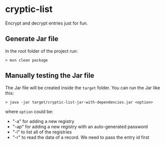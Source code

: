 # cryptic-list
Encrypt and decrypt entries just for fun.

## Generate Jar file

In the root folder of the project run:

```shell
> mvn clean package
```

## Manually testing the Jar file

The Jar file will be created inside the `target` folder. You can run the Jar like this:

```shell
> java -jar target/cryptic-list-jar-with-dependencies.jar <option>
```

where `option` could be:
- "-a" for adding a new registry
- "-ap" for adding a new registry with an auto-generated password
- "-l" to list all of the registries
- "-r" to read the data of a record. We need to pass the entry id first
